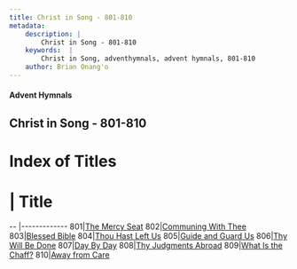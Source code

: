 ```yaml
---
title: Christ in Song - 801-810
metadata:
    description: |
        Christ in Song - 801-810
    keywords:  |
        Christ in Song, adventhymnals, advent hymnals, 801-810
    author: Brian Onang'o
---
```


#### Advent Hymnals
## Christ in Song - 801-810

# Index of Titles
# | Title                        
-- |-------------
801|[The Mercy Seat](/christ-in-song/801-900/801-810/The-Mercy-Seat)
802|[Communing With Thee](/christ-in-song/801-900/801-810/Communing-With-Thee)
803|[Blessed Bible](/christ-in-song/801-900/801-810/Blessed-Bible)
804|[Thou Hast Left Us](/christ-in-song/801-900/801-810/Thou-Hast-Left-Us)
805|[Guide and Guard Us](/christ-in-song/801-900/801-810/Guide-and-Guard-Us)
806|[Thy Will Be Done](/christ-in-song/801-900/801-810/Thy-Will-Be-Done)
807|[Day By Day](/christ-in-song/801-900/801-810/Day-By-Day)
808|[Thy Judgments Abroad](/christ-in-song/801-900/801-810/Thy-Judgments-Abroad)
809|[What Is the Chaff?](/christ-in-song/801-900/801-810/What-Is-the-Chaff)
810|[Away from Care](/christ-in-song/801-900/801-810/Away-from-Care)
